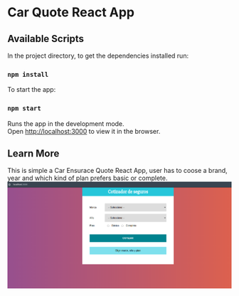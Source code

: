 # Car Quote React App

## Available Scripts

In the project directory, to get the dependencies installed run:
### `npm install`

To start the app: 
### `npm start`

Runs the app in the development mode.\
Open [http://localhost:3000](http://localhost:3000) to view it in the browser.



## Learn More
This is simple a Car Ensurace Quote React App,
user has to coose a brand, year and which kind of plan prefers basic or complete.
![App Preview](./public/appPreview.png?raw=true "App Preview")


